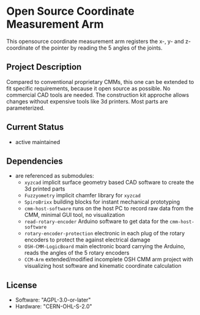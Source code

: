 # Open Source Coordinate Measurement Arm

This opensource coordinate measurement arm registers the x-, y- and z-coordinate of the pointer by reading the 5 angles of the joints. 

## Project Description

Compared to conventional proprietary CMMs, this one can be extended to fit specific requirements, because it open source as possible. No commercial CAD tools are needed. The construction kit approche allows changes without expensive tools like 3d printers. Most parts are parameterized.



## Current Status 

- active maintained


## Dependencies

- are referenced as submodules:
    - `xyzcad` implicit surface geometry based CAD software to create the 3d printed parts
    - `Fuzzyometry` implicit chamfer library for `xyzcad`
    - `SpiroBrixx` building blocks for instant mechanical prototyping
    - `cmm-host-software` runs on the host PC to record raw data from the CMM, minimal GUI tool, no visualization
    - `read-rotary-encoder` Arduino software to get data for the `cmm-host-software`
    - `rotary-encoder-protection` electronic in each plug of the rotary encoders to protect the against electrical damage
    - `OSH-CMM-LogicBoard` main electronic board carrying the Arduino, reads the angles of the 5 rotary encoders
    - `CCM-Arm` extended/modified incomplete OSH CMM arm project with visualizing host software and kinematic coordinate calculation

## License

- Software: "AGPL-3.0-or-later"
- Hardware: "CERN-OHL-S-2.0"
